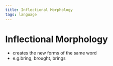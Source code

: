 ```yaml
---
title: Inflectional Morphology
tags: language
---
```


# Inflectional Morphology
- creates the new forms of the same word
- e.g.bring, brought, brings




